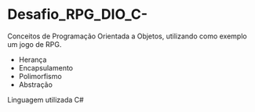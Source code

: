 # Desafio_RPG_DIO_C-

Conceitos de Programação Orientada a Objetos, utilizando como exemplo um jogo de RPG.

  * Herança
  * Encapsulamento
  * Polimorfismo
  * Abstração

Linguagem utilizada C#
